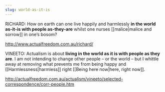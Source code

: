 ```yaml
---
slug: world-as-it-is
---
```


RICHARD: How on earth can one live happily and harmlessly **in the world as-it-is with people as-they-are** whilst one nurses [[malice|malice and sorrow]] in one’s bosom?

http://www.actualfreedom.com.au/richard/

VINEETO: Actualism is about **living in the world as it is with people as they are**. I am not intending to change other people – or the world – but I whittle away at removing what prevents me from being happy and [[Harmlessness|harmless]] right [[Being here now|here, right now]].

http://actualfreedom.com.au/actualism/vineeto/selected-correspondence/corr-people.htm
